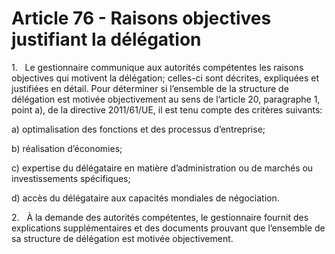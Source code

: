 # Article 76 - Raisons objectives justifiant la délégation


1.   Le gestionnaire communique aux autorités compétentes les raisons objectives qui motivent la délégation; celles-ci sont décrites, expliquées et justifiées en détail. Pour déterminer si l’ensemble de la structure de délégation est motivée objectivement au sens de l’article 20, paragraphe 1, point a), de la directive 2011/61/UE, il est tenu compte des critères suivants:

a) optimalisation des fonctions et des processus d’entreprise;

b) réalisation d’économies;

c) expertise du délégataire en matière d’administration ou de marchés ou investissements spécifiques;

d) accès du délégataire aux capacités mondiales de négociation.

2.   À la demande des autorités compétentes, le gestionnaire fournit des explications supplémentaires et des documents prouvant que l’ensemble de sa structure de délégation est motivée objectivement.
